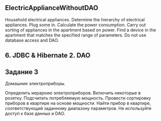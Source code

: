 ## ElectricApplianceWithoutDAO
Household electrical appliances. Determine the hierarchy of electrical appliances. Plug some in. Calculate the power consumption. Carry out sorting of appliances in the apartment based on power. Find a device in the apartment that matches the specified range of parameters. Do not use database access and DAO.
## 6. JDBC & Hibernate 2. DAO
## Задание 3
Домашние электроприборы. 

Определить иерархию электроприборов. Включить некоторые в розетку. Подсчитать потребляемую мощность.
Провести сортировку приборов в квартире на основе мощности. Найти прибор в квартире, соответствующий заданному диапазону параметров.
Не используйте доступ к базе данных и DAO.
